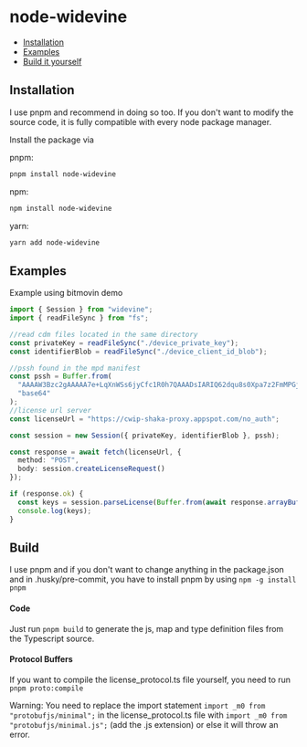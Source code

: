 # node-widevine

- [Installation](#installation)
- [Examples](#examples)
- [Build it yourself](#build)

## Installation

I use pnpm and recommend in doing so too. If you don't want to modify the source code, it is fully compatible with every node package manager.

Install the package via

pnpm:

```bash
pnpm install node-widevine
```

npm:

```bash
npm install node-widevine
```

yarn:

```bash
yarn add node-widevine
```

## Examples

Example using bitmovin demo

```typescript
import { Session } from "widevine";
import { readFileSync } from "fs";

//read cdm files located in the same directory
const privateKey = readFileSync("./device_private_key");
const identifierBlob = readFileSync("./device_client_id_blob");

//pssh found in the mpd manifest
const pssh = Buffer.from(
  "AAAAW3Bzc2gAAAAA7e+LqXnWSs6jyCfc1R0h7QAAADsIARIQ62dqu8s0Xpa7z2FmMPGj2hoNd2lkZXZpbmVfdGVzdCIQZmtqM2xqYVNkZmFsa3IzaioCSEQyAA==",
  "base64"
);
//license url server
const licenseUrl = "https://cwip-shaka-proxy.appspot.com/no_auth";

const session = new Session({ privateKey, identifierBlob }, pssh);

const response = await fetch(licenseUrl, {
  method: "POST",
  body: session.createLicenseRequest()
});

if (response.ok) {
  const keys = session.parseLicense(Buffer.from(await response.arrayBuffer()));
  console.log(keys);
}
```

## Build

I use pnpm and if you don't want to change anything in the package.json and in .husky/pre-commit, you have to install pnpm by using `npm -g install pnpm`

#### Code

Just run `pnpm build` to generate the js, map and type definition files from the Typescript source.

#### Protocol Buffers

If you want to compile the license_protocol.ts file yourself, you need to run `pnpm proto:compile`

Warning: You need to replace the import statement `import _m0 from "protobufjs/minimal";` in the license_protocol.ts file with `import _m0 from "protobufjs/minimal.js";` (add the .js extension) or else it will throw an error.
